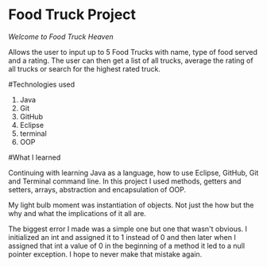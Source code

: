 # Food Truck Project

*Welcome to Food Truck Heaven*

Allows the user to input up to 5 Food Trucks with name, type of food served and a rating. The user can then get a list of all trucks, average the rating of all trucks or search for the highest rated truck. 

#Technologies used

1. Java
2. Git
3. GitHub
4. Eclipse
5. terminal
6. OOP

#What I learned

Continuing with learning Java as a language, how to use Eclipse, GitHub, Git and Terminal command line. In this project I used methods, getters and setters, arrays, abstraction and encapsulation of OOP. 

My light bulb moment was instantiation of objects. Not just the how but the why and what the implications of it all are. 

The biggest error I made was a simple one but one that wasn't obvious. I initialized an int and assigned it to 1 instead of 0 and then later when I assigned that int a value of 0 in the beginning of a method it led to a null pointer exception. I hope to never make that mistake again.



